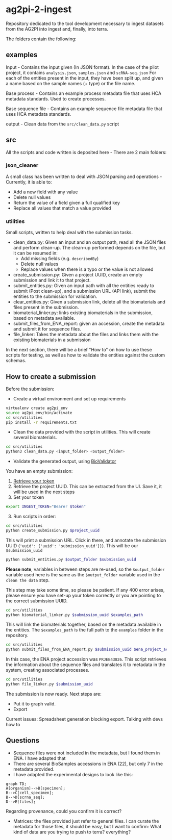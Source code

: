 # ag2pi-2-ingest
Repository dedicated to the tool development necessary to ingest datasets from the AG2PI into ingest and, finally, into terra.

The folders contain the following:

## examples
Input - Contains the input given (In JSON format). In the case of the pilot project, it contains `analysis.json`, `samples.json` and `scRNA-seq.json`
For each of the entities present in the input, they have been split up, and given a name based on the sample names (+ type) or the file name.


Base process - Contains an example process metadata file that uses HCA metadata standards. Used to create processes.

Base sequence file - Contains an example sequence file metadata file that uses HCA metadata standards.

output - Clean data from the `src/clean_data.py` script

## src
All the scripts and code written is deposited here - There are 2 main folders:

### json_cleaner
A small class has been written to deal with JSON parsing and operations - Currently, it is able to:
- Add a new field with any value
- Delete null values
- Return the value of a field given a full qualified key
- Replace all values that match a value provided

### utilities
Small scripts, written to help deal with the submission tasks.

- clean_data.py: Given an input and an output path, read all the JSON files and perform clean-up. The clean-up performed depends on the file, but it can be resumed in:
   * Add missing fields (e.g. `describedBy`)
   * Delete null values
   * Replace values when there is a typo or the value is not allowed
- create_submission.py: Given a project UUID, create an empty submission and link it to that project.
- submit_entities.py: Given an input path with all the entities ready to submit (Post clean-up), and a submission URL (API link), submit the entities to the submission for validation.
- clear_entities.py: Given a submission link, delete all the biomaterials and files present in the submission.
- biomaterial_linker.py: links existing biomaterials in the submission, based on metadata available.
- submit_files_from_ENA_report: given an accession, create the metadata and submit it for sequence files.
- file_linker: Takes the metadata about the files and links them with the existing biomaterials in a submission

In the next section, there will be a brief "How to" on how to use these scripts for testing, as well as how to validate the entities against the custom schemas.

## How to create a submission

Before the submission:
- Create a virtual environment and set up requirements
```bash
virtualenv create ag2pi_env
source ag2pi_env/bin/activate
cd src/utilities
pip install -r requirements.txt 
```

- Clean the data provided with the script in utilities. This will create several biomaterials.

```bash
cd src/utilities
python3 clean_data.py <input_folder> <output_folder>
```

- Validate the generated output, using [BioValidator](https://github.com/elixir-europe/biovalidator)

You have an empty submission:

1. [Retrieve your token](https://ebi-ait.github.io/hca-ebi-dev-team/operations_tasks/api_token.html)
2. Retrieve the project UUID. This can be extracted from the UI. Save it, it will be used in the next steps
3. Set your token
```bash
export INGEST_TOKEN="Bearer $token"
```
3. Run scripts in order:
```bash
cd src/utilities
python create_submission.py $project_uuid
```
This will print a submission URL. Click in there, and annotate the submission UUID (`'uuid': {'uuid': 'submission_uuid'}}`).
This will be our `$submission_uuid`

```bash
python submit_entities.py $output_folder $submission_uuid
```

**Please note**, variables in between steps are re-used, so the `$output_folder` variable used here is the same as the `$output_folder` variable used in the `clean the data` step.

This step may take some time, so please be patient. If any 400 error arises, please ensure you have set-up your token correctly or you are pointing to the correct submission UUID.

```bash
cd src/utilities
python biomaterial_linker.py $submission_uuid $examples_path
```
This will link the biomaterials together, based on the metadata available in the entities. The `$examples_path` is the 
full path to the `examples` folder in the repository.

```bash
cd src/utilities
python submit_files_from_ENA_report.py $submission_uuid $ena_project_accession $examples_path
```

In this case, the ENA project accession was `PRJEB43826`. This script retrieves the information about the sequence files and translates it to metadata in the system, creating associated processes.

```bash
cd src/utilities
python file_linker.py $submission_uuid
```

The submission is now ready. Next steps are:

- Put it to graph valid.
- Export

Current issues: Spreadsheet generation blocking export. Talking with devs how to


## Questions

- Sequence files were not included in the metadata, but I found them in ENA. I have adapted that
- There are several BioSamples accessions in ENA (22), but only 7 in the metadata provided.
- I have adapted the experimental designs to look like this:
```mermaid
graph TD;
A[organism]-->B[specimen];
B-->C[cell_specimen];
B-->D[scrna_seq];
D-->E[files];
```
Regarding provenance, could you confirm it is correct?

- Matrices: the files provided just refer to general files. I can curate the metadata for those files, it should be easy, but I want to confirm:
  What kind of data are you trying to push to terra? everything?